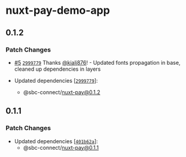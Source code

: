 # nuxt-pay-demo-app

## 0.1.2

### Patch Changes

- [#5](https://github.com/bcgov/connect-nuxt/pull/5) [`2999779`](https://github.com/bcgov/connect-nuxt/commit/29997796bd3908b2c5ba04319b26cbb00bffe0fc) Thanks [@kialj876](https://github.com/kialj876)! - Updated fonts propagation in base, cleaned up dependencies in layers

- Updated dependencies [[`2999779`](https://github.com/bcgov/connect-nuxt/commit/29997796bd3908b2c5ba04319b26cbb00bffe0fc)]:
  - @sbc-connect/nuxt-pay@0.1.2

## 0.1.1

### Patch Changes

- Updated dependencies [[`401b62a`](https://github.com/bcgov/connect-nuxt/commit/401b62a465c338cb745c14db645797ffaac1ddab)]:
  - @sbc-connect/nuxt-pay@0.1.1
